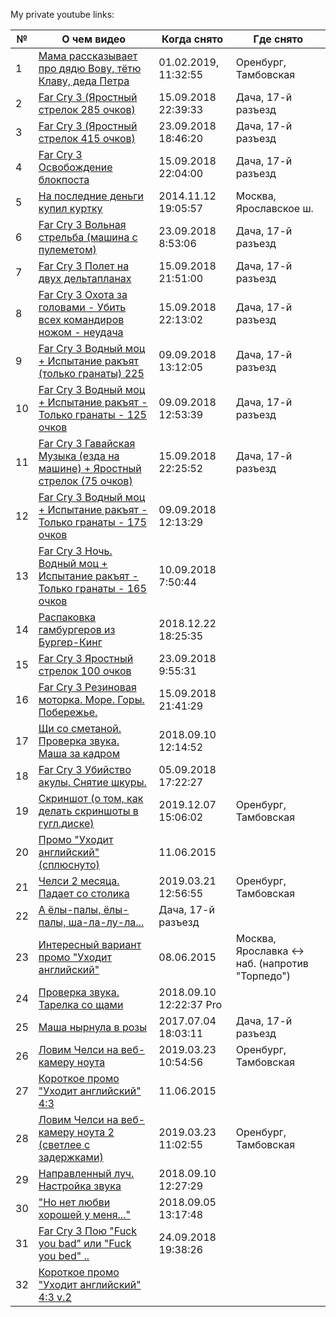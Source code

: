 
My private youtube links:

| № | О чем видео | Когда снято | Где снято |
|---|-------------|-------------|-----------|
1 | [Мама рассказывает про дядю Вову, тётю Клаву, деда Петра](https://youtu.be/tBjwzLUcyZY) |01.02.2019, 11:32:55 | Оренбург, Тамбовская
2 | [Far Cry 3 (Яростный стрелок 285 очков)](https://youtu.be/8WX5_nADkv4) |  15.09.2018 22:39:33 | Дача, 17-й разъезд
3 | [Far Cry 3 (Яростный стрелок 415 очков)](https://youtu.be/pFe51ZrUcQk) | 23.09.2018 18:46:20 | Дача, 17-й разъезд
4 | [Far Cry 3 Освобождение блокпоста](https://youtu.be/ONjooQvP0ZQ) | 15.09.2018 22:04:00 | Дача, 17-й разъезд
5 | [На последние деньги купил куртку](https://youtu.be/yWQCsz4VNAY) | 2014.11.12 19:05:57 | Москва, Ярославское ш.
6 | [Far Cry 3 Вольная стрельба (машина с пулеметом)](https://youtu.be/MGoHP-Es_kk)| 23.09.2018 8:53:06| Дача, 17-й разъезд
7 | [Far Cry 3 Полет на двух дельтапланах](https://youtu.be/RvRWm0b131k) | 15.09.2018 21:51:00| Дача, 17-й разъезд
8 | [Far Cry 3 Охота за головами - Убить всех командиров ножом - неудача](https://youtu.be/P5CtKI4bJ4E)| 15.09.2018 22:13:02 | Дача, 17-й разъезд
9 | [Far Cry 3 Водный моц + Испытание ракъят (только гранаты) 225](https://youtu.be/nJvmkjf3aoA) | 09.09.2018 13:12:05 | Дача, 17-й разъезд
10 | [Far Cry 3 Водный моц + Испытание ракъят - Только гранаты - 125 очков](https://youtu.be/8UDN6DRsIow)| 09.09.2018 12:53:39 | Дача, 17-й разъезд
11 | [Far Cry 3 Гавайская Музыка (езда на машине) + Яростный стрелок (75 очков)](https://youtu.be/VrzGklOdFns) | 15.09.2018 22:25:52 | Дача, 17-й разъезд
12 | [Far Cry 3 Водный моц + Испытание ракъят - Только гранаты - 175 очков](https://youtu.be/O6FmUCW8n-c) | 09.09.2018 12:13:29 | 
13 | [Far Cry 3 Ночь. Водный моц + Испытание ракъят - Только гранаты - 165 очков](https://youtu.be/zec_pstTEFA) | 10.09.2018 7:50:44 |
14 | [Распаковка гамбургеров из Бургер-Кинг](https://youtu.be/Sc69B4_Ozas) | 2018.12.22 18:25:35 |
15 | [Far Cry 3 Яростный стрелок 100 очков](https://youtu.be/JGxjn-3bcw8) | 23.09.2018 9:55:31
16 | [Far Cry 3 Резиновая моторка. Море. Горы. Побережье.](https://youtu.be/c9GL61eZbwo) | 15.09.2018 21:41:29
17 | [Щи со сметаной. Проверка звука. Маша за кадром](https://youtu.be/hqs-Ojq_Io4) | 2018.09.10 12:14:52
18 | [Far Cry 3 Убийство акулы. Снятие шкуры.](https://youtu.be/6JG9RBxB8zA) | 05.09.2018 17:22:27
19 | [Скриншот (о том, как делать скриншоты в гугл.диске)](https://youtu.be/dAV2a4_6THI) | 2019.12.07 15:06:02 | Оренбург, Тамбовская
20 | [Промо "Уходит английский" (сплюснуто)](https://youtu.be/D3BenxwhUKk) | 11.06.2015 
21 | [Челси 2 месяца. Падает со столика](https://youtu.be/fam9dI3Sl-k) | 2019.03.21 12:56:55 |Оренбург, Тамбовская
22 | [А ёлы-палы, ёлы-палы, ша-ла-лу-ла...](https://youtu.be/c7WFHZiF8sw) | Дача, 17-й разъезд
23 | [Интересный вариант промо "Уходит английский"](https://youtu.be/ggwZq7EQidA) | 08.06.2015 | Москва, Ярославка <-> наб. (напротив "Торпедо")
24 | [Проверка звука. Тарелка со щами](https://youtu.be/ZycnfZHzHv8) | 2018.09.10 12:22:37 Pro
25 | [Маша нырнула в розы](https://youtu.be/U0WnbqPQacE) | 2017.07.04 18:03:11 | Дача, 17-й разъезд
26 | [Ловим Челси на веб-камеру ноута](https://youtu.be/-Tr2Xin-42E) | 2019.03.23 10:54:56 | Оренбург, Тамбовская
27 | [Короткое промо "Уходит английский" 4:3](https://youtu.be/pHJmUHkCVBc) | 11.06.2015 | 
28 | [Ловим Челси на веб-камеру ноута 2 (светлее c задержками)](https://youtu.be/Ub-QoQsygDQ) | 2019.03.23 11:02:55 | Оренбург, Тамбовская
29 | [Направленный луч. Настройка звука](https://youtu.be/SbSv4yOCAEc) | 2018.09.10 12:27:29
30 | ["Но нет любви хорошей у меня..."](https://youtu.be/8ntGp8wyB2c) | 2018.09.05 13:17:48
31 | [Far Cry 3 Пою "Fuck you bad" или "Fuck you bed" ..](https://youtu.be/31IRTKT1J0Q) | 24.09.2018 19:38:26
32 | [Короткое промо "Уходит английский" 4:3 v.2](https://youtu.be/LQ060a5kcBc) |
